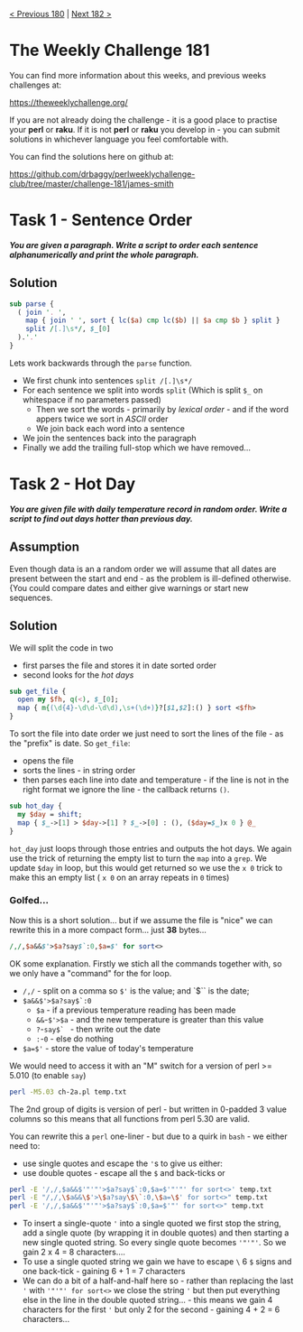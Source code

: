 [< Previous 180](https://github.com/drbaggy/perlweeklychallenge-club/tree/master/challenge-180/james-smith) |
[Next 182 >](https://github.com/drbaggy/perlweeklychallenge-club/tree/master/challenge-182/james-smith)

# The Weekly Challenge 181

You can find more information about this weeks, and previous weeks challenges at:

  https://theweeklychallenge.org/

If you are not already doing the challenge - it is a good place to practise your
**perl** or **raku**. If it is not **perl** or **raku** you develop in - you can
submit solutions in whichever language you feel comfortable with.

You can find the solutions here on github at:

https://github.com/drbaggy/perlweeklychallenge-club/tree/master/challenge-181/james-smith

# Task 1 - Sentence Order

***You are given a paragraph. Write a script to order each sentence alphanumerically and print the whole paragraph.***

## Solution

```perl
sub parse {
  ( join '. ',
    map { join ' ', sort { lc($a) cmp lc($b) || $a cmp $b } split }
    split /[.]\s*/, $_[0]
  ).'.'
}
```

Lets work backwards through the `parse` function.

  * We first chunk into sentences `split /[.]\s*/`
  * For each sentence we split into words `split` (Which is split `$_` on whitespace if no parameters passed)
    * Then we sort the words - primarily by *lexical order* - and if the word appers twice we sort in *ASCII* order
    * We join back each word into a sentence
  * We join the sentences back into the paragraph
  * Finally we add the trailing full-stop which we have removed...

# Task 2 - Hot Day

***You are given file with daily temperature record in random order. Write a script to find out days hotter than previous day.***

## Assumption

Even though data is an a random order we will assume that all dates are present between the start and end - as the problem is ill-defined otherwise. {You could compare dates and either give warnings or start new sequences.

## Solution

We will split the code in two 

 * first parses the file and stores it in date sorted order
 * second looks for the *hot days*

```perl
sub get_file {
  open my $fh, q(<), $_[0];
  map { m{(\d{4}-\d\d-\d\d),\s+(\d+)}?[$1,$2]:() } sort <$fh>
}
```

To sort the file into date order we just need to sort the lines of the file - as the "prefix" is date.  So `get_file`:

  * opens the file
  * sorts the lines - in string order
  * then parses each line into date and temperature - if the line is not in the right format we ignore the line - the callback returns `()`.

```perl
sub hot_day {
  my $day = shift;
  map { $_->[1] > $day->[1] ? $_->[0] : (), ($day=$_)x 0 } @_
}
```

`hot_day` just loops through those entries and outputs the hot days. We again use the trick of returning the empty list to turn the `map` into a `grep`. We update `$day` in loop, but this would get returned so we use the `x 0` trick to make this an empty list ( `x 0` on an array repeats in `0` times)

### Golfed...

Now this is a short solution... but if we assume the file is "nice" we can rewrite this in a more compact form... just **38** bytes...

```perl
/,/,$a&&$'>$a?say$`:0,$a=$' for sort<>
```
OK some explanation. Firstly we stich all the commands together with, so we only have a "command" for the for loop.

 * `/,/` - split on a comma so `$'` is the value; and `$\`` is the date;
 * ``$a&&$'>$a?say$`:0``
   * `$a` - if a previous temperature reading has been made
   * `&&`-`$'>$a` - and the new temperature is greater than this value
   * `?`-``say$` `` - then write out the date 
   * `:`-`0` - else do nothing
 * `$a=$'` - store the value of today's temperature
  

We would need to access it with an "M" switch for a version of perl >= 5.010 (to enable `say`)

```bash
perl -M5.03 ch-2a.pl temp.txt
```
The 2nd group of digits is version of perl - but written in 0-padded 3 value columns so this means that all functions from perl 5.30 are valid.

You can rewrite this a `perl` one-liner - but due to a quirk in `bash` - we either need to:

 * use single quotes and escape the `'`s to give us either:
 * use double quotes - escape all the `$` and back-ticks or
 

```bash
perl -E '/,/,$a&&$'"'"'>$a?say$`:0,$a=$'"'"' for sort<>' temp.txt
perl -E "/,/,\$a&&\$'>\$a?say\$\`:0,\$a=\$' for sort<>" temp.txt
perl -E '/,/,$a&&$'"'"'>$a?say$`:0,$a=$'"' for sort<>" temp.txt
```

  * To insert a single-quote `'` into a single quoted we first stop the string, add a single quote (by wrapping it in double quotes) and then starting a new single quoted string. So every single quote becomes `'"'"'`. So we gain 2 x 4 = 8 characters....
  * To use a single quoted string we gain we have to escape `\` 6 `$` signs and one back-tick - gaining 6 + 1 = 7 characters
  * We can do a bit of a half-and-half here so - rather than replacing the last `'` with `'"'"' for sort<>` we close the string `'` but then put everything else in the line in the double quoted string... - this means we gain 4 characters for the first `'` but only 2 for the second - gaining 4 + 2 = 6 characters...
